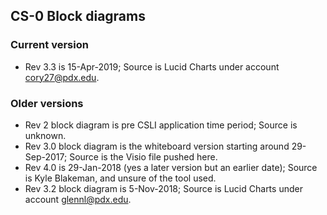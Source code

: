 ## CS-0 Block diagrams

### Current version
* Rev 3.3 is 15-Apr-2019; Source is Lucid Charts under account <cory27@pdx.edu>.
### Older versions
* Rev 2 block diagram is pre CSLI application time period; Source is unknown.
* Rev 3.0 block diagram is the whiteboard version starting around 29-Sep-2017; Source is the Visio file pushed here.
* Rev 4.0 is 29-Jan-2018 (yes a later version but an earlier date); Source is Kyle Blakeman, and unsure of the tool used.
* Rev 3.2 block diagram is 5-Nov-2018; Source is Lucid Charts under account <glennl@pdx.edu>.
